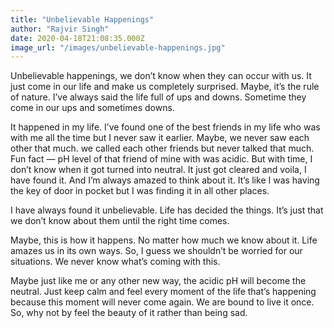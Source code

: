 ```yaml
---
title: "Unbelievable Happenings"
author: "Rajvir Singh"
date: 2020-04-18T21:08:35.000Z
image_url: "/images/unbelievable-happenings.jpg"
---
```


Unbelievable happenings, we don’t know when they can occur with us. It just come in our life and make us completely surprised. Maybe, it’s the rule of nature. I’ve always said the life full of ups and downs. Sometime they come in our ups and sometimes downs.

It happened in my life. I’ve found one of the best friends in my life who was with me all the time but I never saw it earlier. Maybe, we never saw each other that much. we called each other friends but never talked that much. Fun fact — pH level of that friend of mine with was acidic. But with time, I don’t know when it got turned into neutral. It just got cleared and voila, I have found it. And I’m always amazed to think about it. It’s like I was having the key of door in pocket but I was finding it in all other places.

I have always found it unbelievable. Life has decided the things. It’s just that we don’t know about them until the right time comes.

Maybe, this is how it happens. No matter how much we know about it. Life amazes us in its own ways. So, I guess we shouldn’t be worried for our situations. We never know what’s coming with this.

Maybe just like me or any other new way, the acidic pH will become the neutral. Just keep calm and feel every moment of the life that’s happening because this moment will never come again. We are bound to live it once. So, why not by feel the beauty of it rather than being sad.